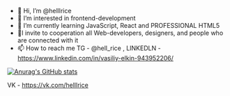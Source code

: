 - 👋 Hi, I’m @helllrice
- 👀 I’m interested in frontend-development
- 🌱 I’m currently learning JavaScript, React and PROFESSIONAL HTML5
- 💞️I invite to cooperation all Web-developers, designers, and people who are connected with it
- 📫 How to reach me TG - @hell_rice , LINKEDLN - https://www.linkedin.com/in/vasiliy-elkin-943952206/

[![Anurag's GitHub stats](https://github-readme-stats.vercel.app/api?username=helllrice&theme=onedark)](https://github.com/anuraghazra/github-readme-stats)

VK - https://vk.com/helllrice
<!---
helllrice/helllrice is a ✨ special ✨ repository because its `README.md` (this file) appears on your GitHub profile.
You can click the Preview link to take a look at your changes.
--->
